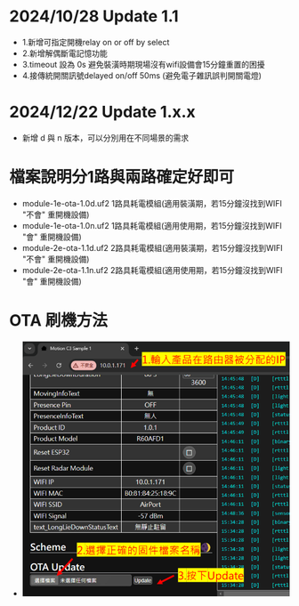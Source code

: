 # 2024/10/28 Update 1.1
  - 1.新增可指定開機relay on or off by select
  - 2.新增解偶斷電記憶功能
  - 3.timeout 設為 0s 避免裝潢時期現場沒有wifi設備會15分鐘重置的困擾
  - 4.接傳統開關訊號delayed on/off 50ms (避免電子雜訊誤判開關電燈)
# 2024/12/22 Update 1.x.x
  - 新增 d 與 n 版本，可以分別用在不同場景的需求
# 檔案說明分1路與兩路確定好即可
  - module-1e-ota-1.0d.uf2   1路具耗電模組(適用裝潢期，若15分鐘沒找到WIFI "不會" 重開機設備)
  - module-1e-ota-1.0n.uf2   1路具耗電模組(適用使用期，若15分鐘沒找到WIFI "會" 重開機設備)
  - module-2e-ota-1.1d.uf2   2路具耗電模組(適用裝潢期，若15分鐘沒找到WIFI "不會" 重開機設備)
  - module-2e-ota-1.1n.uf2   2路具耗電模組(適用使用期，若15分鐘沒找到WIFI "會" 重開機設備)
# OTA 刷機方法
- ![Mosquitto_broker](/wall_switch/image/ota.png)  

